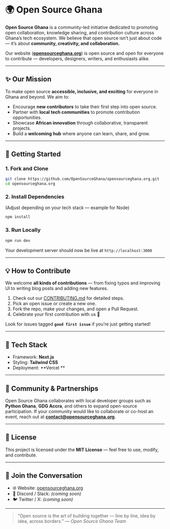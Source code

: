 # 🌍 Open Source Ghana

**Open Source Ghana** is a community-led initiative dedicated to promoting open collaboration, knowledge sharing, and contribution culture across Ghana’s tech ecosystem.
We believe that open source isn’t just about code — it’s about **community, creativity, and collaboration.**

Our website (**[opensourceghana.org](https://opensourceghana.org)**) is open source and open for everyone to contribute — developers, designers, writers, and enthusiasts alike.

---

## ✨ Our Mission

To make open source **accessible, inclusive, and exciting** for everyone in Ghana and beyond.
We aim to:

* Encourage **new contributors** to take their first step into open source.
* Partner with **local tech communities** to promote contribution opportunities.
* Showcase **African innovation** through collaborative, transparent projects.
* Build a **welcoming hub** where anyone can learn, share, and grow.

---

## 🚀 Getting Started

### 1. Fork and Clone

```bash
git clone https://github.com/OpenSourceGhana/opensourceghana.org.git
cd opensourceghana.org
```

### 2. Install Dependencies

(Adjust depending on your tech stack — example for Node)

```bash
npm install
```

### 3. Run Locally

```bash
npm run dev
```

Your development server should now be live at `http://localhost:3000`

---

## 💡 How to Contribute

We welcome **all kinds of contributions** — from fixing typos and improving UI to writing blog posts and adding new features.

1. Check out our [CONTRIBUTING.md](CONTRIBUTING.md) for detailed steps.
2. Pick an open issue or create a new one.
3. Fork the repo, make your changes, and open a Pull Request.
4. Celebrate your first contribution with us 🎉

Look for issues tagged **`good first issue`** if you’re just getting started!

---

## 🧩 Tech Stack


* Framework: **Next.js**
* Styling: **Tailwind CSS**
* Deployment: **Vercel **

---

## 🤝 Community & Partnerships

Open Source Ghana collaborates with local developer groups such as **Python Ghana**, **GDG Accra**, and others to expand open-source participation.
If your community would like to collaborate or co-host an event, reach out at **[contact@opensourceghana.org](mailto:contact@opensourceghana.org)**.

---

## 📜 License

This project is licensed under the **MIT License** — feel free to use, modify, and contribute.

---

## 💬 Join the Conversation

* 🌐 Website: [opensourceghana.org](https://opensourceghana.org)
* 💬 Discord / Slack: *(coming soon)*
* 🐦 Twitter / X: *(coming soon)*

---

> “Open source is the art of building together — line by line, idea by idea, across borders.”
> — *Open Source Ghana Team*


